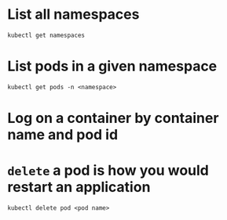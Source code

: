 # List all namespaces
`kubectl get namespaces`
# List pods in a given namespace
`kubectl get pods -n <namespace>`
# Log on a container by container name and pod id
# `delete` a pod is how you would restart an application
`kubectl delete pod <pod name>`

